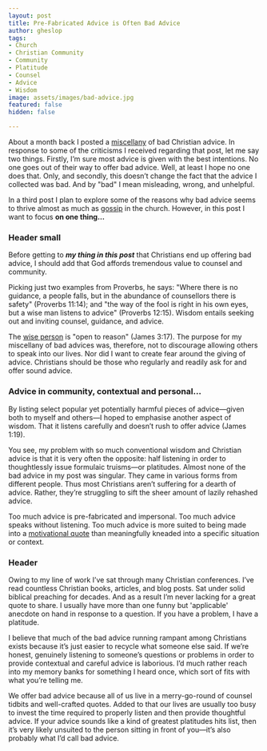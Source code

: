 ```yaml
---
layout: post
title: Pre-Fabricated Advice is Often Bad Advice
author: gheslop
tags:
- Church
- Christian Community
- Community
- Platitude
- Counsel
- Advice
- Wisdom
image: assets/images/bad-advice.jpg
featured: false
hidden: false

---
```

About a month back I posted a [miscellany](https://rekindle.co.za/content/2022-06-23-bad-advice "Bad Christian Advice") of bad Christian advice. In response to some of the criticisms I received regarding that post, let me say two things. Firstly, I’m sure most advice is given with the best intentions. No one goes out of their way to offer bad advice. Well, at least I hope no one does that. Only, and secondly, this doesn’t change the fact that the advice I collected was bad. And by "bad" I mean misleading, wrong, and unhelpful.

In a third post I plan to explore some of the reasons why bad advice seems to thrive almost as much as [gossip](https://africa.thegospelcoalition.org/article/gossip-a-sin-that-is-sadly-indigenous-to-the-church/ "Why Gossip is Indigenous to the Church") in the church. However, in this post I want to focus **on one thing…**

### Header small

Before getting to **_my thing in this post_** that Christians end up offering bad advice, I should add that God affords tremendous value to counsel and community.

Picking just two examples from Proverbs, he says: "Where there is no guidance, a people falls, but in the abundance of counsellors there is safety" (Proverbs 11:14); and "the way of the fool is right in his own eyes, but a wise man listens to advice" (Proverbs 12:15). Wisdom entails seeking out and inviting counsel, guidance, and advice.

The [wise person](https://rekindle.co.za/content/2021-06-29-james-3-jordan-peterson "Peterson on James 3") is "open to reason" (James 3:17). The purpose for my miscellany of bad advices was, therefore, not to discourage allowing others to speak into our lives. Nor did I want to create fear around the giving of advice. Christians should be those who regularly and readily ask for and offer sound advice.

### Advice in community, contextual and personal…

By listing select popular yet potentially harmful pieces of advice—given both to myself and others—I hoped to emphasise another aspect of wisdom. That it listens carefully and doesn’t rush to offer advice (James 1:19).

You see, my problem with so much conventional wisdom and Christian advice is that it is very often the opposite: half listening in order to thoughtlessly issue formulaic truisms—or platitudes. Almost none of the bad advice in my post was singular. They came in various forms from different people. Thus most Christians aren’t suffering for a dearth of advice. Rather, they’re struggling to sift the sheer amount of lazily rehashed advice.

Too much advice is pre-fabricated and impersonal. Too much advice speaks without listening. Too much advice is more suited to being made into a [motivational quote](https://rekindle.co.za/content/2021-08-11-costly-friendship "Should Friendship be Costly?") than meaningfully kneaded into a specific situation or context.

### Header

Owing to my line of work I’ve sat through many Christian conferences. I’ve read countless Christian books, articles, and blog posts. Sat under solid biblical preaching for decades. And as a result I’m never lacking for a great quote to share. I usually have more than one funny but 'applicable' anecdote on hand in response to a question. If you have a problem, I have a platitude.

I believe that much of the bad advice running rampant among Christians exists because it’s just easier to recycle what someone else said. If we’re honest, genuinely listening to someone’s questions or problems in order to provide contextual and careful advice is laborious. I’d much rather reach into my memory banks for something I heard once, which sort of fits with what you’re telling me.

We offer bad advice because all of us live in a merry-go-round of counsel tidbits and well-crafted quotes. Added to that our lives are usually too busy to invest the time required to properly listen and then provide thoughtful advice. If your advice sounds like a kind of greatest platitudes hits list, then it’s very likely unsuited to the person sitting in front of you—it’s also probably what I’d call bad advice.